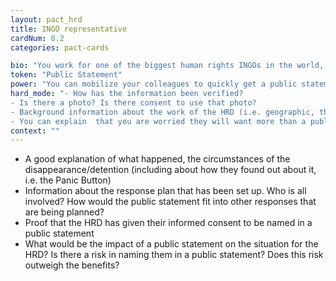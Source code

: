 ```yaml
---
layout: pact_hrd
title: INGO representative
cardNum: 8.2
categories: pact-cards

bio: "You work for one of the biggest human rights INGOs in the world, which has a regional office in the country. You try to maintain good connections with members of civil society and part of your remit is realising an organisational priority on HRD protection (both preventative and responsive)."
token: "Public Statement"
power: "You can mobilize your colleagues to quickly get a public statement released about security incidents against HRDs and the impact of said incidences on the health of civil society. "
hard_mode: "- How has the information been verified?
- Is there a photo? Is there consent to use that photo?
- Background information about the work of the HRD (i.e. geographic, thematic, target groups, etc). You can argue that the work of the HRD has to fit into the strategic direction of the INGO or you wouldn’t be able to prioritise putting out a statement.  
- You can explain  that you are worried they will want more than a public statement but that you and your team wouldn’t have the capacity to do any further work."
context: ""
---
```


- A good explanation of what happened,  the circumstances of the disappearance/detention (including about how they found out about it, i.e. the Panic Button)
- Information about the response plan that has been set up. Who is all involved? How would the public statement fit into other responses that are being planned?  
- Proof that the HRD has given their informed consent to be named in a public statement
- What would be the impact of a public statement on the situation for the HRD? Is there a risk in naming them in a public statement? Does this risk outweigh the benefits?
